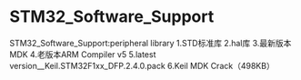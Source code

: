 # STM32_Software_Support
STM32_Software_Support:peripheral library
1.STD标准库 2.hal库 3.最新版本MDK 4.老版本ARM Compiler v5 5.latest version__Keil.STM32F1xx_DFP.2.4.0.pack
6.Keil MDK Crack（498KB）
